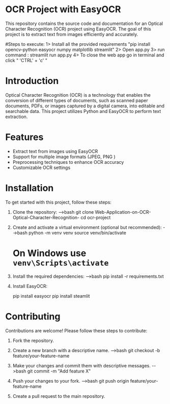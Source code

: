 # OCR Project with EasyOCR

This repository contains the source code and documentation for an Optical Character Recognition (OCR) project using EasyOCR. The goal of this project is to extract text from images efficiently and accurately.

#Steps to execute:
    1> Install all the provided requirements 
        "pip install opencv-python easyocr numpy matplotlib streamlit"
    2> Open app.py
    3> run command : streamlit run app.py
    4> To close the web app go in terminal and click " 'CTRL' + 'c' "
    
# Introduction
Optical Character Recognition (OCR) is a technology that enables the conversion of different types of documents, such as scanned paper documents, PDFs, or images captured by a digital camera, into editable and searchable data. This project utilizes Python and EasyOCR to perform text extraction.

# Features
- Extract text from images using EasyOCR
- Support for multiple image formats (JPEG, PNG )
- Preprocessing techniques to enhance OCR accuracy
- Customizable OCR settings

# Installation
To get started with this project, follow these steps:

1. Clone the repository:
    -->bash
    git clone Web-Application-on-OCR-Optical-Character-Recognition-
    cd ocr-project
    
2. Create and activate a virtual environment (optional but recommended):
    -->bash
    python -m venv venv
    source venv/bin/activate
   # On Windows use `venv\Scripts\activate`
    

4. Install the required dependencies:
    -->bash
    pip install -r requirements.txt
                              

5. Install EasyOCR:
    
    pip install easyocr
    pip install steamlit
    


# Contributing
Contributions are welcome! Please follow these steps to contribute:

1. Fork the repository.
2. Create a new branch with a descriptive name.
    -->bash
    git checkout -b feature/your-feature-name

3. Make your changes and commit them with descriptive messages.
    -->bash
    git commit -m "Add feature X"
    
4. Push your changes to your fork.
    -->bash
    git push origin feature/your-feature-name
  
5. Create a pull request to the main repository.
